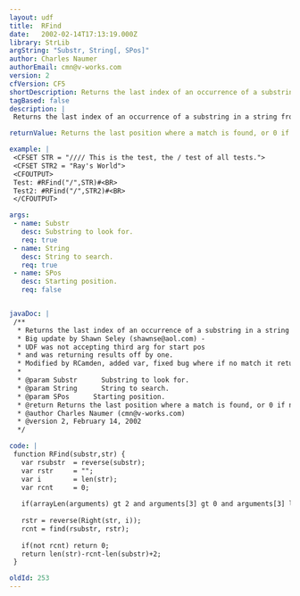 ```yaml
---
layout: udf
title:  RFind
date:   2002-02-14T17:13:19.000Z
library: StrLib
argString: "Substr, String[, SPos]"
author: Charles Naumer
authorEmail: cmn@v-works.com
version: 2
cfVersion: CF5
shortDescription: Returns the last index of an occurrence of a substring in a string from a specified starting position.
tagBased: false
description: |
 Returns the last index of an occurrence of a substring in a string from a specified starting position. (The reverse of find).

returnValue: Returns the last position where a match is found, or 0 if no match is found.

example: |
 <CFSET STR = "//// This is the test, the / test of all tests.">
 <CFSET STR2 = "Ray's World">
 <CFOUTPUT>
 Test: #RFind("/",STR)#<BR>
 Test2: #RFind("/",STR2)#<BR>
 </CFOUTPUT>

args:
 - name: Substr
   desc: Substring to look for.
   req: true
 - name: String
   desc: String to search.
   req: true
 - name: SPos
   desc: Starting position.
   req: false


javaDoc: |
 /**
  * Returns the last index of an occurrence of a substring in a string from a specified starting position.
  * Big update by Shawn Seley (shawnse@aol.com) -
  * UDF was not accepting third arg for start pos 
  * and was returning results off by one.
  * Modified by RCamden, added var, fixed bug where if no match it return len of str
  * 
  * @param Substr      Substring to look for. 
  * @param String      String to search. 
  * @param SPos      Starting position. 
  * @return Returns the last position where a match is found, or 0 if no match is found. 
  * @author Charles Naumer (cmn@v-works.com) 
  * @version 2, February 14, 2002 
  */

code: |
 function RFind(substr,str) {
   var rsubstr  = reverse(substr);
   var rstr     = "";
   var i        = len(str);
   var rcnt     = 0;
 
   if(arrayLen(arguments) gt 2 and arguments[3] gt 0 and arguments[3] lte len(str)) i = len(str) - arguments[3] + 1;
 
   rstr = reverse(Right(str, i));
   rcnt = find(rsubstr, rstr);
 
   if(not rcnt) return 0;
   return len(str)-rcnt-len(substr)+2;
 }

oldId: 253
---
```


